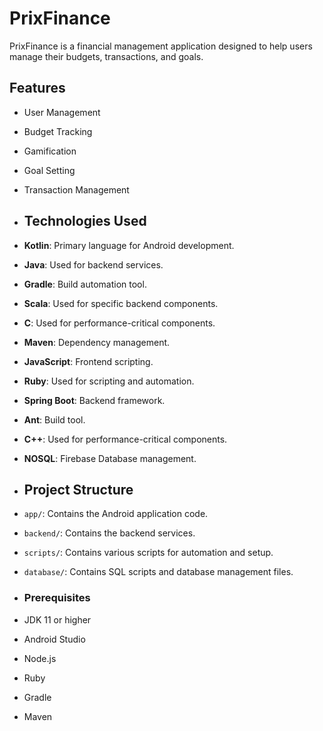 # PrixFinance

PrixFinance is a financial management application designed to help users manage their budgets, transactions, and goals. 

## Features

- User Management
- Budget Tracking
- Gamification
- Goal Setting
- Transaction Management

- ## Technologies Used

- **Kotlin**: Primary language for Android development.
- **Java**: Used for backend services.
- **Gradle**: Build automation tool.
- **Scala**: Used for specific backend components.
- **C**: Used for performance-critical components.
- **Maven**: Dependency management.
- **JavaScript**: Frontend scripting.
- **Ruby**: Used for scripting and automation.
- **Spring Boot**: Backend framework.
- **Ant**: Build tool.
- **C++**: Used for performance-critical components.
- **NOSQL**: Firebase Database management.

- ## Project Structure

- `app/`: Contains the Android application code.
- `backend/`: Contains the backend services.
- `scripts/`: Contains various scripts for automation and setup.
- `database/`: Contains SQL scripts and database management files.

- ### Prerequisites

- JDK 11 or higher
- Android Studio
- Node.js
- Ruby
- Gradle
- Maven
